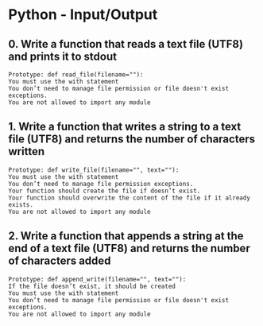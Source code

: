 # Python - Input/Output

## 0. Write a function that reads a text file (UTF8) and prints it to stdout

    Prototype: def read_file(filename=""):
    You must use the with statement
    You don’t need to manage file permission or file doesn't exist exceptions.
    You are not allowed to import any module

## 1. Write a function that writes a string to a text file (UTF8) and returns the number of characters written

    Prototype: def write_file(filename="", text=""):
    You must use the with statement
    You don’t need to manage file permission exceptions.
    Your function should create the file if doesn’t exist.
    Your function should overwrite the content of the file if it already exists.
    You are not allowed to import any module

## 2. Write a function that appends a string at the end of a text file (UTF8) and returns the number of characters added

    Prototype: def append_write(filename="", text=""):
    If the file doesn’t exist, it should be created
    You must use the with statement
    You don’t need to manage file permission or file doesn't exist exceptions.
    You are not allowed to import any module

